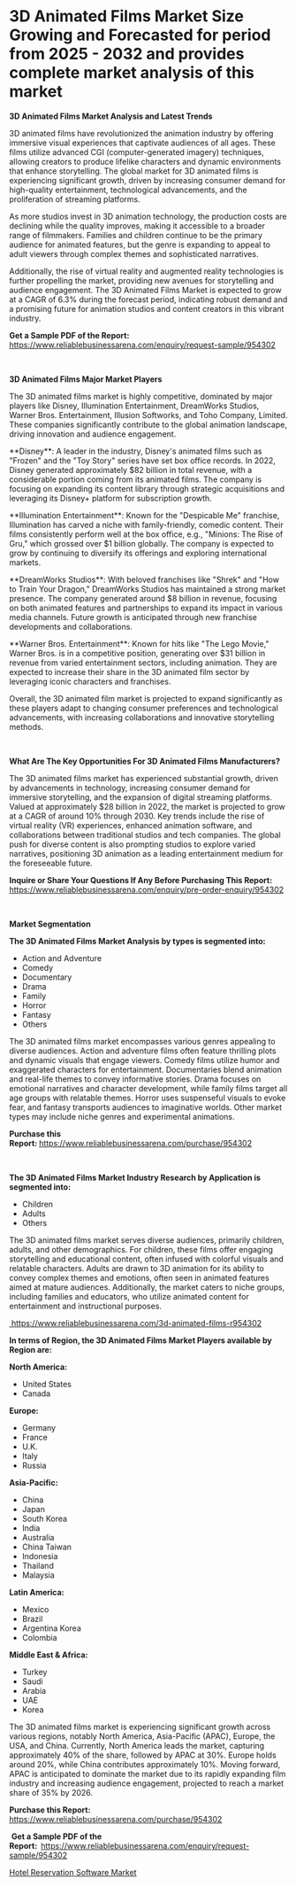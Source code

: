 <p><h1>3D Animated Films Market Size Growing and Forecasted for period from 2025 - 2032 and provides complete market analysis of this market</h1></p><p><strong>3D Animated Films Market Analysis and Latest Trends</strong></p>
<p><p>3D animated films have revolutionized the animation industry by offering immersive visual experiences that captivate audiences of all ages. These films utilize advanced CGI (computer-generated imagery) techniques, allowing creators to produce lifelike characters and dynamic environments that enhance storytelling. The global market for 3D animated films is experiencing significant growth, driven by increasing consumer demand for high-quality entertainment, technological advancements, and the proliferation of streaming platforms.</p><p>As more studios invest in 3D animation technology, the production costs are declining while the quality improves, making it accessible to a broader range of filmmakers. Families and children continue to be the primary audience for animated features, but the genre is expanding to appeal to adult viewers through complex themes and sophisticated narratives.</p><p>Additionally, the rise of virtual reality and augmented reality technologies is further propelling the market, providing new avenues for storytelling and audience engagement. The 3D Animated Films Market is expected to grow at a CAGR of 6.3% during the forecast period, indicating robust demand and a promising future for animation studios and content creators in this vibrant industry.</p></p>
<p><strong>Get a Sample PDF of the Report:&nbsp;</strong> <a href="https://www.reliablebusinessarena.com/enquiry/request-sample/954302?utm_campaign=2004&utm_medium=2&utm_source=Github&utm_content=ia&utm_term=07032025&utm_id=3d-animated-films">https://www.reliablebusinessarena.com/enquiry/request-sample/954302</a></p>
<p>&nbsp;</p>
<p><strong>3D Animated Films Major Market Players</strong></p>
<p><p>The 3D animated films market is highly competitive, dominated by major players like Disney, Illumination Entertainment, DreamWorks Studios, Warner Bros. Entertainment, Illusion Softworks, and Toho Company, Limited. These companies significantly contribute to the global animation landscape, driving innovation and audience engagement.</p><p>**Disney**: A leader in the industry, Disney's animated films such as "Frozen" and the "Toy Story" series have set box office records. In 2022, Disney generated approximately $82 billion in total revenue, with a considerable portion coming from its animated films. The company is focusing on expanding its content library through strategic acquisitions and leveraging its Disney+ platform for subscription growth.</p><p>**Illumination Entertainment**: Known for the "Despicable Me" franchise, Illumination has carved a niche with family-friendly, comedic content. Their films consistently perform well at the box office, e.g., "Minions: The Rise of Gru," which grossed over $1 billion globally. The company is expected to grow by continuing to diversify its offerings and exploring international markets.</p><p>**DreamWorks Studios**: With beloved franchises like "Shrek" and "How to Train Your Dragon," DreamWorks Studios has maintained a strong market presence. The company generated around $8 billion in revenue, focusing on both animated features and partnerships to expand its impact in various media channels. Future growth is anticipated through new franchise developments and collaborations.</p><p>**Warner Bros. Entertainment**: Known for hits like "The Lego Movie," Warner Bros. is in a competitive position, generating over $31 billion in revenue from varied entertainment sectors, including animation. They are expected to increase their share in the 3D animated film sector by leveraging iconic characters and franchises.</p><p>Overall, the 3D animated film market is projected to expand significantly as these players adapt to changing consumer preferences and technological advancements, with increasing collaborations and innovative storytelling methods.</p></p>
<p>&nbsp;</p>
<p><strong>What Are The Key Opportunities For 3D Animated Films Manufacturers?</strong></p>
<p><p>The 3D animated films market has experienced substantial growth, driven by advancements in technology, increasing consumer demand for immersive storytelling, and the expansion of digital streaming platforms. Valued at approximately $28 billion in 2022, the market is projected to grow at a CAGR of around 10% through 2030. Key trends include the rise of virtual reality (VR) experiences, enhanced animation software, and collaborations between traditional studios and tech companies. The global push for diverse content is also prompting studios to explore varied narratives, positioning 3D animation as a leading entertainment medium for the foreseeable future.</p></p>
<p><strong>Inquire or Share Your Questions If Any Before Purchasing This Report:</strong> <a href="https://www.reliablebusinessarena.com/enquiry/pre-order-enquiry/954302?utm_campaign=2004&utm_medium=2&utm_source=Github&utm_content=ia&utm_term=07032025&utm_id=3d-animated-films">https://www.reliablebusinessarena.com/enquiry/pre-order-enquiry/954302</a></p>
<p>&nbsp;</p>
<p><strong>Market Segmentation</strong></p>
<p><strong>The 3D Animated Films Market Analysis by types is segmented into:</strong></p>
<p><ul><li>Action and Adventure</li><li>Comedy</li><li>Documentary</li><li>Drama</li><li>Family</li><li>Horror</li><li>Fantasy</li><li>Others</li></ul></p>
<p><p>The 3D animated films market encompasses various genres appealing to diverse audiences. Action and adventure films often feature thrilling plots and dynamic visuals that engage viewers. Comedy films utilize humor and exaggerated characters for entertainment. Documentaries blend animation and real-life themes to convey informative stories. Drama focuses on emotional narratives and character development, while family films target all age groups with relatable themes. Horror uses suspenseful visuals to evoke fear, and fantasy transports audiences to imaginative worlds. Other market types may include niche genres and experimental animations.</p></p>
<p><strong>Purchase this Report:&nbsp;</strong><a href="https://www.reliablebusinessarena.com/purchase/954302?utm_campaign=2004&utm_medium=2&utm_source=Github&utm_content=ia&utm_term=07032025&utm_id=3d-animated-films">https://www.reliablebusinessarena.com/purchase/954302</a></p>
<p>&nbsp;</p>
<p><strong>The 3D Animated Films Market Industry Research by Application is segmented into:</strong></p>
<p><ul><li>Children</li><li>Adults</li><li>Others</li></ul></p>
<p><p>The 3D animated films market serves diverse audiences, primarily children, adults, and other demographics. For children, these films offer engaging storytelling and educational content, often infused with colorful visuals and relatable characters. Adults are drawn to 3D animation for its ability to convey complex themes and emotions, often seen in animated features aimed at mature audiences. Additionally, the market caters to niche groups, including families and educators, who utilize animated content for entertainment and instructional purposes.</p></p>
<p><a href="https://www.reliablebusinessarena.com/3d-animated-films-r954302?utm_campaign=2004&utm_medium=2&utm_source=Github&utm_content=ia&utm_term=07032025&utm_id=3d-animated-films">&nbsp;https://www.reliablebusinessarena.com/3d-animated-films-r954302</a></p>
<p><strong>In terms of Region, the 3D Animated Films Market Players available by Region are:</strong></p>
<p>
    <p> <strong> North America: </strong>
        <ul>
            <li>United States</li>
            <li>Canada</li>
        </ul>
        </p> 
    <p> <strong> Europe: </strong>
        <ul>
            <li>Germany</li>
            <li>France</li>
            <li>U.K.</li>
            <li>Italy</li>
            <li>Russia</li>
        </ul>
        </p> 
    <p> <strong> Asia-Pacific: </strong>
        <ul>
            <li>China</li>
            <li>Japan</li>
            <li>South Korea</li>
            <li>India</li>
            <li>Australia</li>
            <li>China Taiwan</li>
            <li>Indonesia</li>
            <li>Thailand</li>
            <li>Malaysia</li>
        </ul>
        </p> 
    <p> <strong> Latin America: </strong>
        <ul>
            <li>Mexico</li>
            <li>Brazil</li>
            <li>Argentina Korea</li>
            <li>Colombia</li>
        </ul>
        </p> 
    <p> <strong> Middle East & Africa: </strong>
        <ul>
            <li>Turkey</li>
            <li>Saudi</li>
            <li>Arabia</li>
            <li>UAE</li>
            <li>Korea</li>
        </ul>
    </p>
    </p>
<p><p>The 3D animated films market is experiencing significant growth across various regions, notably North America, Asia-Pacific (APAC), Europe, the USA, and China. Currently, North America leads the market, capturing approximately 40% of the share, followed by APAC at 30%. Europe holds around 20%, while China contributes approximately 10%. Moving forward, APAC is anticipated to dominate the market due to its rapidly expanding film industry and increasing audience engagement, projected to reach a market share of 35% by 2026.</p></p>
<p><strong>Purchase this Report: </strong><a href="https://www.reliablebusinessarena.com/purchase/954302?utm_campaign=2004&utm_medium=2&utm_source=Github&utm_content=ia&utm_term=07032025&utm_id=3d-animated-films">https://www.reliablebusinessarena.com/purchase/954302</a></p>
<p>&nbsp;<strong>Get a Sample PDF of the Report:&nbsp;&nbsp;</strong><a href="https://www.reliablebusinessarena.com/enquiry/request-sample/954302?utm_campaign=2004&utm_medium=2&utm_source=Github&utm_content=ia&utm_term=07032025&utm_id=3d-animated-films">https://www.reliablebusinessarena.com/enquiry/request-sample/954302</a></p>
<p><strong></strong></p>
<p><p><a href="https://github.com/globismark/Market-Research-Report-List-6/blob/main/hotel-reservation-software-market.md?utm_campaign=2004&utm_medium=2&utm_source=Github&utm_content=ia&utm_term=07032025&utm_id=3d-animated-films">Hotel Reservation Software Market</a></p></p>